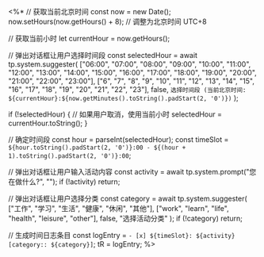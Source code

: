 <%*
// 获取当前北京时间
const now = new Date();
now.setHours(now.getHours() + 8); // 调整为北京时间 UTC+8

// 获取当前小时
let currentHour = now.getHours();

// 弹出对话框让用户选择时间段
const selectedHour = await tp.system.suggester(
  ["06:00", "07:00", "08:00", "09:00", "10:00", "11:00", "12:00", 
   "13:00", "14:00", "15:00", "16:00", "17:00", "18:00", 
   "19:00", "20:00", "21:00", "22:00", "23:00"],
  ["6", "7", "8", "9", "10", "11", "12", 
   "13", "14", "15", "16", "17", "18", 
   "19", "20", "21", "22", "23"],
  false,
  `选择时间段 (当前北京时间: ${currentHour}:${now.getMinutes().toString().padStart(2, '0')})`
);

if (!selectedHour) {
  // 如果用户取消，使用当前小时
  selectedHour = currentHour.toString();
}

// 确定时间段
const hour = parseInt(selectedHour);
const timeSlot = `${hour.toString().padStart(2, '0')}:00 - ${(hour + 1).toString().padStart(2, '0')}:00`;

// 弹出对话框让用户输入活动内容
const activity = await tp.system.prompt("您在做什么?", "");
if (!activity) return;

// 弹出对话框让用户选择分类
const category = await tp.system.suggester(
  ["工作", "学习", "生活", "健康", "休闲", "其他"],
  ["work", "learn", "life", "health", "leisure", "other"],
  false,
  "选择活动分类"
);
if (!category) return;

// 生成时间日志条目
const logEntry = `- [x] ${timeSlot}: ${activity} [category:: ${category}]`;
tR = logEntry;
%> 